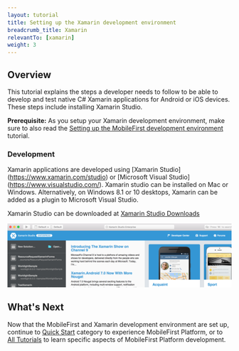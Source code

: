 ```yaml
---
layout: tutorial
title: Setting up the Xamarin development environment
breadcrumb_title: Xamarin
relevantTo: [xamarin]
weight: 3
---
```

<!-- NLS_CHARSET=UTF-8 -->
## Overview
This tutorial explains the steps a developer needs to follow to be able to develop and test native C# Xamarin applications for Android or iOS devices. These steps include installing Xamarin Studio.

**Prerequisite:** As you setup your Xamarin development environment, make sure to also read the [Setting up the MobileFirst development environment](../../development/) tutorial.

### Development
Xamarin applications are developed using [Xamarin Studio] (https://www.xamarin.com/studio) or [Microsoft Visual Studio] (https://www.visualstudio.com/). Xamarin studio can be installed on Mac or Windows.  Alternatively, on Windows 8.1 or 10 desktops, Xamarin can be added as a plugin to Microsoft Visual Studio.   



Xamarin Studio can be downloaded at [Xamarin Studio Downloads](https://www.xamarin.com/download)

![Xamarin Studio](xamarin-studio.png)

## What's Next
Now that the MobileFirst and Xamarin development environment are set up, continue to [Quick Start](../../../quick-start/xamarin/) category to experience MobileFirst Platform, or to [All Tutorials](../../../all-tutorials) to learn specific aspects of MobileFirst Platform development.
